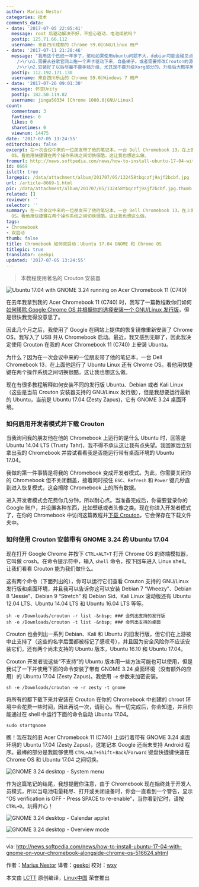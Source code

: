 ```yaml
---
author: Marius Nestor
categories: 技术
comments_data:
- date: '2017-07-05 22:05:41'
  message: root 后驱动解决不好，不担心驱动，电池续航吗？
  postip: 125.71.66.112
  username: 来自四川成都的 Chrome 59.0|GNU/Linux 用户
- date: '2017-07-11 21:28:46'
  message: "我用这个已经一年多了，驱动如果使用ubuntu问题不大，debian可能会碰见点问题，电池续航不影响因为是采用的chroot。<br />\r\n注意事项有两点：<br
    />\r\n1.需要从谷歌官网上拖一个声卡驱动下来，自备梯子。或者需要修改Crouton的源码，在target文件夹的audio文件下修改驱动的位置。<br
    />\r\n2.安装好了以后尽量不要手贱升级，尤其是不要升级Xorg部分的，升级后大概率黑屏，无法进入。"
  postip: 112.192.171.130
  username: 来自四川乐山的 Chrome 59.0|Windows 7 用户
- date: '2017-07-26 09:01:30'
  message: 怀念Unity
  postip: 182.50.119.82
  username: jinga50334 [Chrome 1000.0|GNU/Linux]
count:
  commentnum: 3
  favtimes: 0
  likes: 0
  sharetimes: 0
  viewnum: 14475
date: '2017-07-05 13:24:55'
editorchoice: false
excerpt: 在一次会议中来的一位朋友带了他的笔记本，一台 Dell Chromebook 13，在上面他运行了 Ubuntu Linux 还有 Chrome
  OS。看他用快捷键在两个操作系统之间切换很酷，这让我也想这么做。
fromurl: http://news.softpedia.com/news/how-to-install-ubuntu-17-04-with-gnome-on-your-chromebook-alongside-chrome-os-516624.shtml
id: 8669
islctt: true
largepic: /data/attachment/album/201707/05/132458tbqczfj9ajf2bcbf.jpg
url: /article-8669-1.html
pic: /data/attachment/album/201707/05/132458tbqczfj9ajf2bcbf.jpg.thumb.jpg
related: []
reviewer: ''
selector: ''
summary: 在一次会议中来的一位朋友带了他的笔记本，一台 Dell Chromebook 13，在上面他运行了 Ubuntu Linux 还有 Chrome
  OS。看他用快捷键在两个操作系统之间切换很酷，这让我也想这么做。
tags:
- Chromebook
- 双启动
thumb: false
title: Chromebook 如何双启动：Ubuntu 17.04 GNOME 和 Chrome OS
titlepic: true
translator: geekpi
updated: '2017-07-05 13:24:55'
---
```



> 
> 本教程使用著名的 Crouton 安装器
> 
> 
> 


![Ubuntu 17.04 with GNOME 3.24 running on Acer Chromebook 11 (C740)](/data/attachment/album/201707/05/132458tbqczfj9ajf2bcbf.jpg)


在去年我拿到我的 Acer Chromebook 11 (C740) 时，我写了一篇教程教你们如何[如何移除 Google Chrome OS 并根据你的选择安装一个 GNU/Linux 发行版](http://news.softpedia.com/news/here-s-how-to-install-any-linux-operating-system-on-your-chromebook-506212.shtml)，但是很快我觉得没意思了。


因此几个月之后，我使用了 Google 在网站上提供的恢复镜像重新安装了 Chrome OS，我写入了 USB 并从 Chromebook 启动。最近，我又感到无聊了，因此我决定使用 Crouton 在我的 Acer Chromebook 11 (C740) 上安装 Ubuntu。


为什么？因为在一次会议中来的一位朋友带了他的笔记本，一台 Dell Chromebook 13，在上面他运行了 Ubuntu Linux 还有 Chrome OS。看他用快捷键在两个操作系统之间切换很酷，这让我也想这么做。


现在有很多教程解释如何安装不同的发行版 Ubuntu、Debian 或者 Kali Linux（这些是当前 Crouton 安装器支持的 GNU/Linux 发行版），但是我想要运行最新的 Ubuntu，当前是 Ubuntu 17.04 (Zesty Zapus)，它有 GNOME 3.24 桌面环境。


### 如何启用开发者模式并下载 Crouton


当我询问我的朋友他在他的 Chromebook 上运行的是什么 Ubuntu 时，回答是 Ubuntu 14.04 LTS (Trusty Tahr)，我不得不承认这让我有点失望。我回家后立刻拿出我的 Chromebook 并尝试看看我是否能运行带有桌面环境的 Ubuntu 17.04。


我做的第一件事情是将我的 Chromebook 变成开发者模式。为此，你需要关闭你的 Chromebook 但不关闭翻盖，接着同时按住 `ESC`、`Refresh` 和 `Power` 键几秒直到进入恢复模式，这会擦除 Chromebook 上的所有数据。


进入开发者模式会花费你几分钟，所以耐心点。当准备完成后，你需要登录你的 Google 账户，并设置各种东西，比如壁纸或者头像之类。现在你进入开发者模式了，在你的 Chromebook 中访问这篇教程并[下载 Crouton](https://goo.gl/fd3zc)，它会保存在下载文件夹中。


### 如何使用 Crouton 安装带有 GNOME 3.24 的 Ubuntu 17.04


现在打开 Google Chrome 并按下 `CTRL+ALT+T` 打开 Chrome OS 的终端模拟器，它叫做 crosh。在命令提示符中，输入 `shell` 命令，按下回车进入 Linux shell。让我们看看 Crouton 能为我们做什么。


这有两个命令（下面列出的），你可以运行它们查看 Crouton 支持的 GNU/Linux 发行版和桌面环境，并且我可以告诉你这可以安装 Debian 7 “Wheezy”、Debian 8 “Jessie”、Debian 9 “Stretch” 和 Debian Sid、Kali Linux 滚动版还有 Ubuntu 12.04 LTS、Ubuntu 14.04 LTS 和 Ubuntu 16.04 LTS 等等。



```
sh -e /Downloads/crouton -r list -&nbsp; ### 会列出支持的发行版 
sh -e /Downloads/crouton -t list -&nbsp; ### 会列出支持的桌面 

```

Crouton 也会列出一系列 Debian、Kali 和 Ubuntu 的旧发行版，但它们在上游被中止支持了（这些的名字后面都被标记了感叹号），并且因为安全风险你不应该安装它们，还有两个尚未支持的 Ubuntu 版本，Ubuntu 16.10 和 Ubuntu 17.04。


Crouton 开发者说这些“不支持”的 Ubuntu 版本用一些方法可能也可以使用，但是我试了一下并使用下面的命令安装了带有 GNOME 3.24 桌面环境（没有额外的应用）的 Ubuntu 17.04 (Zesty Zapus)。我使用 `-e` 参数来加密安装。



```
sh -e /Downloads/crouton -e -r zesty -t gnome

```

将所有的都下载下来并安装在 Crouton 在你的 Chromebook 中创建的 chroot 环境中会花费一些时间，因此再说一次，请耐心。当一切完成后，你会知道，并且你能通过在 shell 中运行下面的命令启动 Ubuntu 17.04。



```
sudo startgnome

```

瞧！我在我的旧 Acer Chromebook 11 (C740) 上运行着带有 GNOME 3.24 桌面环境的 Ubuntu 17.04 (Zesty Zapus)，这笔记本 Google 还尚未支持 Android 程序。最棒的部分是我能够使用 `CTRL+ALT+Shift`+`Back`/`Forward` 键盘快捷键快速在 Chrome OS 和 Ubuntu 17.04 之间切换。


![GNOME 3.24 desktop - System menu](/data/attachment/album/201707/05/132459xnregen1b410s0lg.jpg)


作为这篇笔记的结尾，我想提醒你注意，由于 Chromebook 现在始终处于开发人员模式，所以当电池电量耗尽、打开或关闭设备时，你会一直看到一个警告，显示 “OS verification is OFF - Press SPACE to re-enable”，当你看到它时，请按 `CTRL+D`。玩得开心！


![GNOME 3.24 desktop - Calendar applet](/data/attachment/album/201707/05/132459n99o888ohp90i8i4.jpg)


![GNOME 3.24 desktop - Overview mode](/data/attachment/album/201707/05/132500zo383055n3qzu1b4.jpg)




---


via: <http://news.softpedia.com/news/how-to-install-ubuntu-17-04-with-gnome-on-your-chromebook-alongside-chrome-os-516624.shtml>


作者：[Marius Nestor](http://news.softpedia.com/editors/browse/marius-nestor) 译者：[geekpi](https://github.com/geekpi) 校对：[wxy](https://github.com/wxy)


本文由 [LCTT](https://github.com/LCTT/TranslateProject) 原创编译，[Linux中国](https://linux.cn/) 荣誉推出